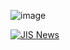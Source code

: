 
![image]()



<a href="https://jalal-sarokhan.github.io/news/" target="_blank">
  <img src="https://github.com/user-attachments/assets/311ded14-3c33-4bda-bc2b-5d8923431ba4" alt="JIS News">
</a>
